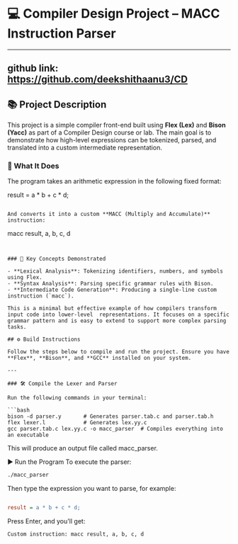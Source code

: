 # 💻 Compiler Design Project – MACC Instruction Parser
---
github link: https://github.com/deekshithaanu3/CD
---
## 📚 Project Description

This project is a simple compiler front-end built using **Flex (Lex)** and **Bison (Yacc)** as part of a Compiler Design course or lab. The main goal is to demonstrate how high-level expressions can be tokenized, parsed, and translated into a custom intermediate representation.

### 🧾 What It Does

The program takes an arithmetic expression in the following fixed format:

result = a * b + c * d;

```vbnet

And converts it into a custom **MACC (Multiply and Accumulate)** instruction:
```
macc result, a, b, c, d

```pgsql


### 🎯 Key Concepts Demonstrated

- **Lexical Analysis**: Tokenizing identifiers, numbers, and symbols using Flex.
- **Syntax Analysis**: Parsing specific grammar rules with Bison.
- **Intermediate Code Generation**: Producing a single-line custom instruction (`macc`).

This is a minimal but effective example of how compilers transform input code into lower-level  representations. It focuses on a specific grammar pattern and is easy to extend to support more complex parsing tasks.
```

```
## ⚙️ Build Instructions

Follow the steps below to compile and run the project. Ensure you have **Flex**, **Bison**, and **GCC** installed on your system.

---

### 🛠️ Compile the Lexer and Parser

Run the following commands in your terminal:

```bash
bison -d parser.y       # Generates parser.tab.c and parser.tab.h
flex lexer.l            # Generates lex.yy.c
gcc parser.tab.c lex.yy.c -o macc_parser  # Compiles everything into an executable
```
This will produce an output file called macc_parser.

▶️ Run the Program
To execute the parser:

```bash
./macc_parser
```
Then type the expression you want to parse, for example:

```ini

result = a * b + c * d;
```
Press Enter, and you'll get:

```less
Custom instruction: macc result, a, b, c, d
```
